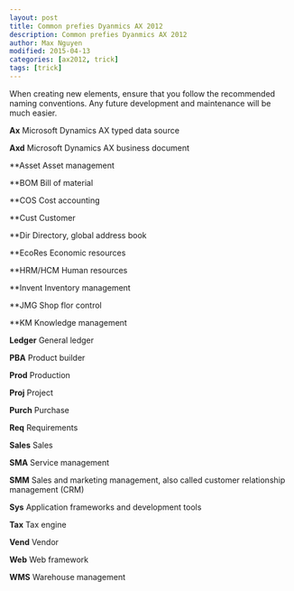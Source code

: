 ```yaml
---
layout: post
title: Common prefies Dyanmics AX 2012
description: Common prefies Dyanmics AX 2012
author: Max Nguyen
modified: 2015-04-13
categories: [ax2012, trick]
tags: [trick]
---
```


When creating new elements, ensure that you follow the recommended naming conventions. Any future development and maintenance will be much easier.

**Ax** Microsoft Dynamics AX typed data source

**Axd** Microsoft Dynamics AX business document

**Asset Asset management

**BOM Bill of material

**COS Cost accounting

**Cust Customer

**Dir Directory, global address book

**EcoRes Economic resources

**HRM/HCM Human resources

**Invent Inventory management

**JMG Shop flor control

**KM Knowledge management

**Ledger** General ledger

**PBA** Product builder

**Prod** Production

**Proj** Project

**Purch** Purchase

**Req** Requirements

**Sales** Sales

**SMA** Service management

**SMM** Sales and marketing management, also called customer relationship management (CRM)

**Sys** Application frameworks and development tools

**Tax** Tax engine

**Vend** Vendor

**Web** Web framework

**WMS** Warehouse management